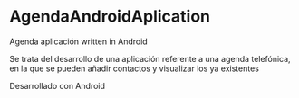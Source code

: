 # AgendaAndroidAplication
Agenda aplicación written in Android

Se trata del desarrollo de una aplicación referente a una agenda telefónica, 
en la que se pueden añadir contactos y visualizar los ya existentes

Desarrollado con Android
